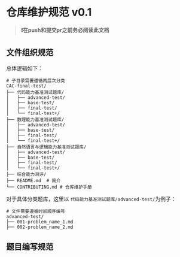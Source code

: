 # 仓库维护规范 v0.1

> **❗在push和提交pr之前务必阅读此文档**

## 文件组织规范

总体逻辑如下：
```text
# 子目录需要遵循两层次分类
CAC-final-test/
├── 代码能力基准测试题库/
│   ├── advanced-test/
│   ├── base-test/
│   ├── final-test/
│   └── final-test+/
├── 数理能力基准测试题库/
│   ├── advanced-test/
│   ├── base-test/
│   ├── final-test/
│   └── final-test+/
├── 自然语言与逻辑能力基准测试题库/
│   ├── advanced-test/
│   ├── base-test/
│   ├── final-test/
│   └── final-test+/
├── 综合能力测评/
├── README.md  # 简介
└── CONTRIBUTING.md # 仓库维护手册
```

对于具体分类题库，这里以 `代码能力基准测试题库/advanced-test/`为例子：
```text
# 文件需要遵循时间顺序编号
advanced-test/
├── 001-problem_name_1.md
├── 002-problem_name_2.md
```


## 题目编写规范

